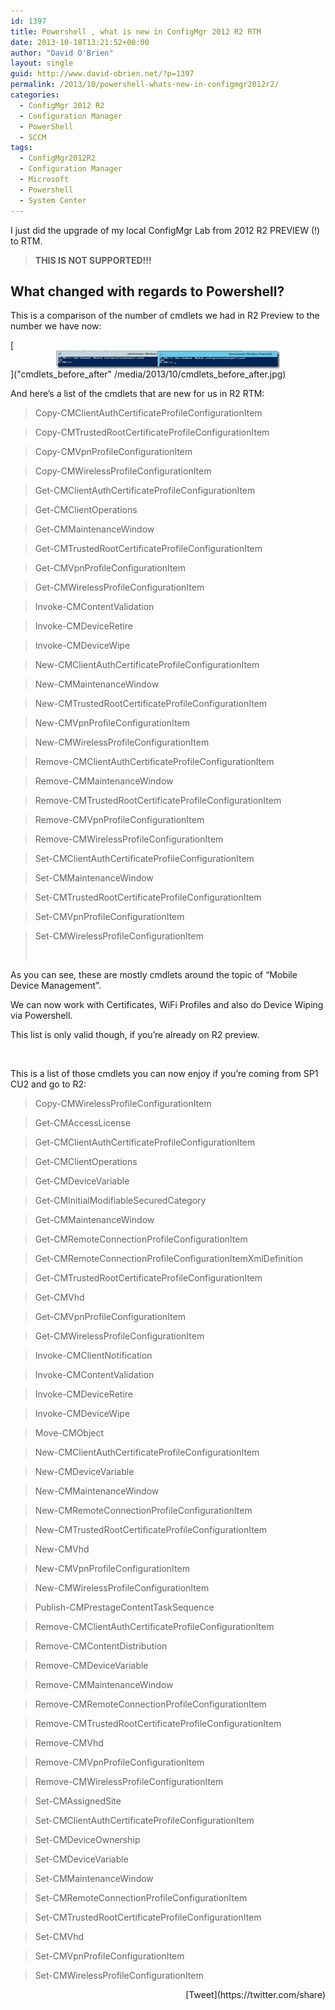 ```yaml
---
id: 1397
title: Powershell , what is new in ConfigMgr 2012 R2 RTM
date: 2013-10-18T13:21:52+00:00
author: "David O'Brien"
layout: single
guid: http://www.david-obrien.net/?p=1397
permalink: /2013/10/powershell-whats-new-in-configmgr2012r2/
categories:
  - ConfigMgr 2012 R2
  - Configuration Manager
  - PowerShell
  - SCCM
tags:
  - ConfigMgr2012R2
  - Configuration Manager
  - Microsoft
  - Powershell
  - System Center
---
```

I just did the upgrade of my local ConfigMgr Lab from 2012 R2 PREVIEW (!) to RTM.

> **THIS IS NOT SUPPORTED!!!**

## What changed with regards to Powershell?

This is a comparison of the number of cmdlets we had in R2 Preview to the number we have now:

[<img style="float: none; margin-left: auto; display: block; margin-right: auto; border-width: 0px;" title="cmdlets_before_after" alt="cmdlets_before_after" src="/media/2013/10/cmdlets_before_after_thumb.jpg" width="358" height="29" border="0" />]("cmdlets_before_after" /media/2013/10/cmdlets_before_after.jpg)

And here’s a list of the cmdlets that are new for us in R2 RTM:

> Copy-CMClientAuthCertificateProfileConfigurationItem

> Copy-CMTrustedRootCertificateProfileConfigurationItem

> Copy-CMVpnProfileConfigurationItem

> Copy-CMWirelessProfileConfigurationItem

> Get-CMClientAuthCertificateProfileConfigurationItem

> Get-CMClientOperations

> Get-CMMaintenanceWindow

> Get-CMTrustedRootCertificateProfileConfigurationItem

> Get-CMVpnProfileConfigurationItem

> Get-CMWirelessProfileConfigurationItem

> Invoke-CMContentValidation

> Invoke-CMDeviceRetire

> Invoke-CMDeviceWipe

> New-CMClientAuthCertificateProfileConfigurationItem

> New-CMMaintenanceWindow

> New-CMTrustedRootCertificateProfileConfigurationItem

> New-CMVpnProfileConfigurationItem

> New-CMWirelessProfileConfigurationItem

> Remove-CMClientAuthCertificateProfileConfigurationItem

> Remove-CMMaintenanceWindow

> Remove-CMTrustedRootCertificateProfileConfigurationItem

> Remove-CMVpnProfileConfigurationItem

> Remove-CMWirelessProfileConfigurationItem

> Set-CMClientAuthCertificateProfileConfigurationItem

> Set-CMMaintenanceWindow

> Set-CMTrustedRootCertificateProfileConfigurationItem

> Set-CMVpnProfileConfigurationItem

> Set-CMWirelessProfileConfigurationItem
>
> &nbsp;

As you can see, these are mostly cmdlets around the topic of “Mobile Device Management”.

We can now work with Certificates, WiFi Profiles and also do Device Wiping via Powershell.

This list is only valid though, if you’re already on R2 preview.

&nbsp;

This is a list of those cmdlets you can now enjoy if you’re coming from SP1 CU2 and go to R2:

> Copy-CMWirelessProfileConfigurationItem

> Get-CMAccessLicense

> Get-CMClientAuthCertificateProfileConfigurationItem

> Get-CMClientOperations

> Get-CMDeviceVariable

> Get-CMInitialModifiableSecuredCategory

> Get-CMMaintenanceWindow

> Get-CMRemoteConnectionProfileConfigurationItem

> Get-CMRemoteConnectionProfileConfigurationItemXmlDefinition

> Get-CMTrustedRootCertificateProfileConfigurationItem

> Get-CMVhd

> Get-CMVpnProfileConfigurationItem

> Get-CMWirelessProfileConfigurationItem

> Invoke-CMClientNotification

> Invoke-CMContentValidation

> Invoke-CMDeviceRetire

> Invoke-CMDeviceWipe

> Move-CMObject

> New-CMClientAuthCertificateProfileConfigurationItem

> New-CMDeviceVariable

> New-CMMaintenanceWindow

> New-CMRemoteConnectionProfileConfigurationItem

> New-CMTrustedRootCertificateProfileConfigurationItem

> New-CMVhd

> New-CMVpnProfileConfigurationItem

> New-CMWirelessProfileConfigurationItem

> Publish-CMPrestageContentTaskSequence

> Remove-CMClientAuthCertificateProfileConfigurationItem

> Remove-CMContentDistribution

> Remove-CMDeviceVariable

> Remove-CMMaintenanceWindow

> Remove-CMRemoteConnectionProfileConfigurationItem

> Remove-CMTrustedRootCertificateProfileConfigurationItem

> Remove-CMVhd

> Remove-CMVpnProfileConfigurationItem

> Remove-CMWirelessProfileConfigurationItem

> Set-CMAssignedSite

> Set-CMClientAuthCertificateProfileConfigurationItem

> Set-CMDeviceOwnership

> Set-CMDeviceVariable

> Set-CMMaintenanceWindow

> Set-CMRemoteConnectionProfileConfigurationItem

> Set-CMTrustedRootCertificateProfileConfigurationItem

> Set-CMVhd

> Set-CMVpnProfileConfigurationItem

> Set-CMWirelessProfileConfigurationItem

<div style="float: right; margin-left: 10px;">
  [Tweet](https://twitter.com/share)
</div>


